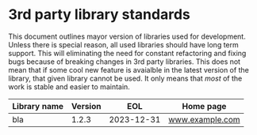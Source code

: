 # 3rd party library standards

This document outlines mayor version of libraries used for development. Unless there is special reason, all used libraries should have long term support. This will eliminating the need for constant refactoring and fixing bugs because of breaking changes in 3rd party libraries. This does not mean that if some cool new feature is avaialble in the latest version of the library, that given library cannot be used. It only means that *most* of the work is stable and easier to maintain.

|Library name | Version | EOL | Home page |
|-|-|-|-|
|bla| 1.2.3 | 2023-12-31 | www.example.com |
